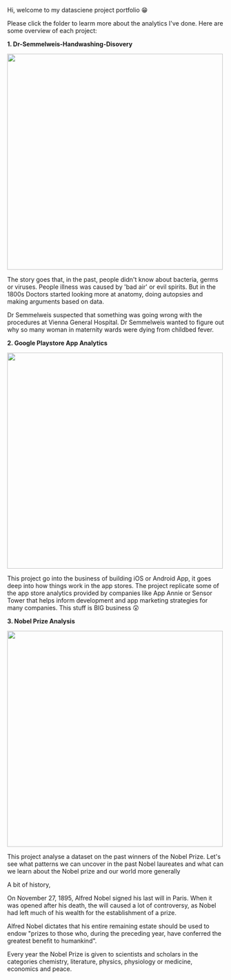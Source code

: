 Hi, welcome to my datasciene project portfolio 😁

Please click the folder to learm more about the analytics I've done. Here are some overview of each project: 

**1. Dr-Semmelweis-Handwashing-Disovery**

<img src='https://github.com/khacminhle/datascience/assets/144074388/542499d3-79bc-456f-aca2-4bf41f49f238' width=500>

The story goes that, in the past, people didn't know about bacteria, germs or viruses. People illness was caused by 'bad air' or evil spirits. But in the 1800s Doctors started looking more at anatomy, doing autopsies and making arguments based on data. 

Dr Semmelweis suspected that something was going wrong with the procedures at Vienna General Hospital. Dr Semmelweis wanted to figure out why so many woman in maternity wards were dying from childbed fever. 

**2. Google Playstore App Analytics**

<img src='https://github.com/khacminhle/datascience/assets/144074388/fcafda29-31eb-4a66-bd3b-a5180fb7357a' width=500>

This project go into the business of building iOS or Android App, it goes deep into how things work in the app stores. The project replicate some of the app store analytics provided by companies like App Annie or Sensor Tower that helps inform development and app marketing strategies for many companies. This stuff is BIG business 😲

**3. Nobel Prize Analysis**

<img src='https://github.com/khacminhle/datascience/assets/144074388/1c4c8caa-9c2e-4495-a8cc-11c476afe942' width=500>

This project analyse a dataset on the past winners of the Nobel Prize. Let's see what patterns we can uncover in the past Nobel laureates and what can we learn about the Nobel prize and our world more generally

A bit of history, 

On November 27, 1895, Alfred Nobel signed his last will in Paris. When it was opened after his death, the will caused a lot of controversy, as Nobel had left much of his wealth for the establishment of a prize. 

Alfred Nobel dictates that his entire remaining estate should be used to endow "prizes to those who, during the preceding year, have conferred the greatest benefit to humankind".

Every year the Nobel Prize is given to scientists and scholars in the categories chemistry, literature, physics, physiology or medicine, economics and peace. 




